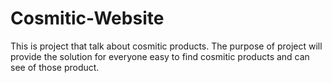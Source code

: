 # Cosmitic-Website
This is project that talk about cosmitic products. The purpose of project will provide the solution for everyone easy to find cosmitic products and can see of those product.
